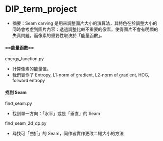 # DIP_term_project

- 摘要：Seam carving 是用來調整圖片大小的演算法，其特色在於調整大小的同時會考慮到圖片內容：透過調整比較不重要的像素，使得圖片不會有明顯的失真問題。而像素的重要性取決於「能量函數」。


#### ==能量函數==
energy_function.py
- 計算像素的能量值。
- 我們實作了 Entropy, L1-norm of gradient, L2-norm of gradient, HOG, forward entropy


#### 找到 Seam
find_seam.py
- 找到單一方向：「水平」或是「垂直」的 Seam

find_seam_2d_dp.py
- 尋找可「曲折」的 Seam，同作者實作更改二維大小的方法


